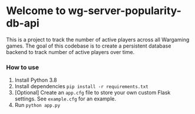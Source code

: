 # Welcome to wg-server-popularity-db-api
This is a project to track the number of active players across all Wargaming games.
The goal of this codebase is to create a persistent database backend to track number of active players over time.


### How to use
1. Install Python 3.8
2. Install dependencies `pip install -r requirements.txt`
3. [Optional] Create an `app.cfg` file to store your own custom Flask settings. See `example.cfg` for an example.
4. Run `python app.py`
